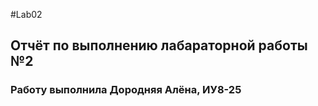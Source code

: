 #Lab02

## Отчёт по выполнению лабараторной работы №2

### Работу выполнила Дородняя Алёна, ИУ8-25


